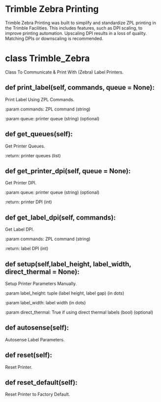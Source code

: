 # Trimble Zebra Printing
Trimble Zebra Printing was built to simplify and standardize ZPL printing in the Trimble Facilities. This includes features, such as DPI scaling, to improve printing automation. Upscaling DPI results in a loss of quality. Matching DPIs or downscaling is recommended.

# class Trimble_Zebra
Class To Communicate & Print With (Zebra) Label Printers.

## def print_label(self, commands, queue = None):
Print Label Using ZPL Commands.

:param commands: ZPL command (string)

:param queue: printer queue (string) (optional)

## def get_queues(self):
Get Printer Queues.

:return: printer queues (list)

## def get_printer_dpi(self, queue = None):
Get Printer DPI.

:param queue: printer queue (string) (optional)

:return: printer DPI (int)

## def get_label_dpi(self, commands):
Get Label DPI.

:param commands: ZPL command (string)

:return: label DPI (int)

## def setup(self,label_height, label_width, direct_thermal = None):
Setup Printer Parameters Manually.

:param label_height: tuple (label height, label gap) (in dots)

:param label_width: label width (in dots)

:param direct_thermal: True if using direct thermal labels (bool) (optional)

## def autosense(self):
Autosense Label Parameters.

## def reset(self):
Reset Printer.

## def reset_default(self):
Reset Printer to Factory Default.